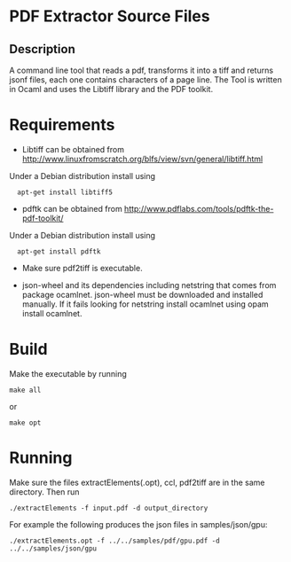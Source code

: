 # PDF Extractor Source Files


## Description

A command line tool that reads a pdf, transforms it into a tiff and returns
jsonf files, each one contains characters of a page line. The Tool is written
in Ocaml and uses the Libtiff library and the PDF toolkit.


# Requirements
  
- Libtiff can be obtained from http://www.linuxfromscratch.org/blfs/view/svn/general/libtiff.html

Under a Debian distribution install using

      apt-get install libtiff5


- pdftk can be obtained from http://www.pdflabs.com/tools/pdftk-the-pdf-toolkit/

Under a Debian distribution install using

      apt-get install pdftk


- Make sure pdf2tiff is executable.

- json-wheel and its dependencies including netstring that comes from package ocamlnet. json-wheel must be downloaded and installed manually. If it fails looking for netstring install ocamlnet using opam install ocamlnet.

# Build

Make the executable by running

    make all

or

    make opt


# Running

Make sure the files extractElements(.opt), ccl, pdf2tiff are in the same directory.
Then run

    ./extractElements -f input.pdf -d output_directory


For example the following produces the json files in samples/json/gpu:

    ./extractElements.opt -f ../../samples/pdf/gpu.pdf -d ../../samples/json/gpu

